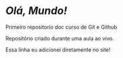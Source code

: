# *Olá, Mundo!*
 Primeiro repositorio doc curso de Git e Github

 Repositório criado durante uma aula ao vivo.

Essa linha eu adicionei diretamente no site!

